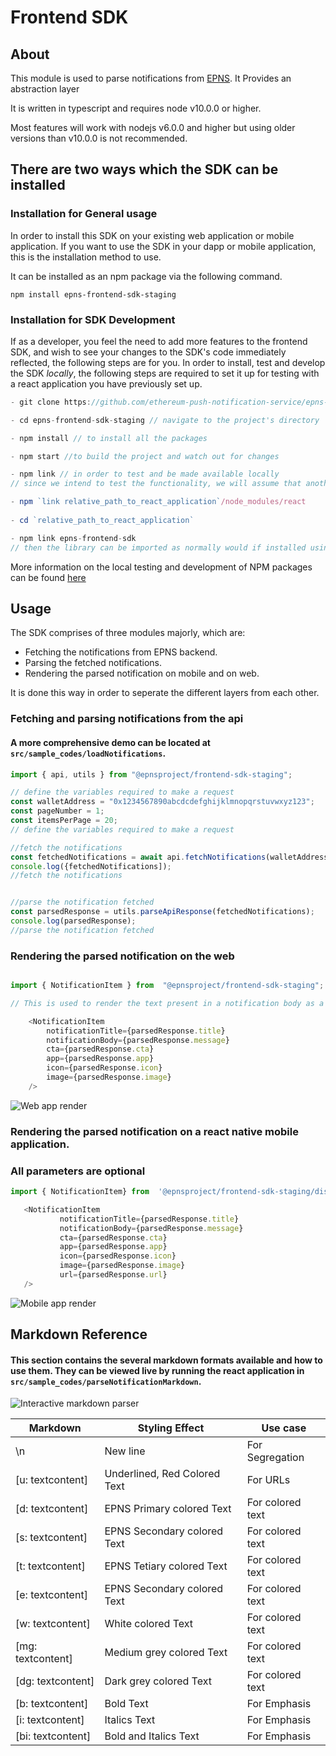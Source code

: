 
# Frontend SDK

  
  

## About

  

This module is used to parse notifications from [EPNS](http://www.epns.io/). It Provides an abstraction layer
  

It is written in typescript and requires node v10.0.0 or higher.

Most features will work with nodejs v6.0.0 and higher but using older versions than v10.0.0 is not recommended.

## There are two ways which the SDK can be installed

### Installation for General usage
In order to install this SDK on your existing web application or mobile application. If you want to use the SDK in your dapp or mobile application, this is the installation method to use.

It can be installed as an npm package via the following command.

`npm install epns-frontend-sdk-staging`
  
  
### Installation for SDK Development
If as a developer, you feel the need to add more features to the frontend SDK, and wish to see your changes to the SDK's code immediately reflected, the following steps are for you.
In order to install, test and develop the SDK *locally*, the following steps are required to set it up for testing with a react application you have previously set up. 
```javascript
- git clone https://github.com/ethereum-push-notification-service/epns-frontend-sdk-staging.git

- cd epns-frontend-sdk-staging // navigate to the project's directory

- npm install // to install all the packages

- npm start //to build the project and watch out for changes

- npm link // in order to test and be made available locally
// since we intend to test the functionality, we will assume that another react application is running which wants to leverage the components from the framework

- npm `link relative_path_to_react_application`/node_modules/react
  
- cd `relative_path_to_react_application`

- npm link epns-frontend-sdk
// then the library can be imported as normally would if installed using npm or yarn
```
More information on the local testing and development of NPM packages can be found [here]('https://blog.logrocket.com/the-complete-guide-to-publishing-a-react-package-to-npm/")

 
## Usage

  The SDK comprises of three modules majorly, which are: 
  - Fetching the notifications from EPNS backend.
  - Parsing the fetched notifications.
  - Rendering the parsed notification on mobile and on web.

It is done this way in order to seperate the different layers from each other.

### Fetching and parsing notifications from the api
#### A more comprehensive demo can be located at  `src/sample_codes/loadNotifications`.
```javascript
import { api, utils } from "@epnsproject/frontend-sdk-staging";

// define the variables required to make a request
const walletAddress = "0x1234567890abcdcdefghijklmnopqrstuvwxyz123";
const pageNumber = 1;
const itemsPerPage = 20;
// define the variables required to make a request

//fetch the notifications
const fetchedNotifications = await api.fetchNotifications(walletAddress, itemsPerPage, pageNumber)
console.log({fetchedNotifications]);
//fetch the notifications


//parse the notification fetched
const parsedResponse = utils.parseApiResponse(fetchedNotifications);
console.log(parsedResponse);
//parse the notification fetched

```

### Rendering the parsed notification on the web
```javascript

import { NotificationItem } from  "@epnsproject/frontend-sdk-staging";

// This is used to render the text present in a notification body as a JSX element

	<NotificationItem
		notificationTitle={parsedResponse.title}
		notificationBody={parsedResponse.message}
		cta={parsedResponse.cta}
		app={parsedResponse.app}
		icon={parsedResponse.icon}
		image={parsedResponse.image}
	/>
 ```
 
 ![Web app render](https://res.cloudinary.com/xand6r/image/upload/v1632235676/Screenshot_2021-09-21_at_15.44.49_s6vfta.png)
 
 ### Rendering the parsed notification on a react native mobile application.
 ### All parameters are optional
 ```javascript
 import { NotificationItem} from  '@epnsproject/frontend-sdk-staging/dist/native';
 
	<NotificationItem
			notificationTitle={parsedResponse.title}
			notificationBody={parsedResponse.message}
			cta={parsedResponse.cta}
			app={parsedResponse.app}
			icon={parsedResponse.icon}
			image={parsedResponse.image}
			url={parsedResponse.url}
	/>
 ```

 ![Mobile app render](https://res.cloudinary.com/xand6r/image/upload/v1634473272/Screenshot_2021-10-17_at_13.20.49_ig1j3y.png)


## Markdown Reference

#### This section contains the several markdown formats available and how to use them. They can be viewed live by running the react application in `src/sample_codes/parseNotificationMarkdown`.

![Interactive markdown parser](https://res.cloudinary.com/xand6r/image/upload/v1632236024/Screenshot_2021-09-21_at_15.53.29_p0lptf.png)


| Markdown  | Styling Effect | Use case
|---|--|--|
| \n | New line | For Segregation
| [u: textcontent] | Underlined, Red Colored Text | For URLs
| [d: textcontent] | EPNS Primary colored Text | For colored text
| [s: textcontent] | EPNS Secondary colored Text | For colored text
| [t: textcontent] | EPNS Tetiary colored Text | For colored text
| [e: textcontent] | EPNS Secondary colored Text | For colored text
| [w: textcontent] | White colored Text | For colored text
| [mg: textcontent] | Medium grey colored Text | For colored text
| [dg: textcontent] | Dark grey colored Text | For colored text
| [b: textcontent] | Bold Text | For Emphasis
| [i: textcontent] | Italics Text | For Emphasis
| [bi: textcontent] | Bold and Italics Text | For Emphasis